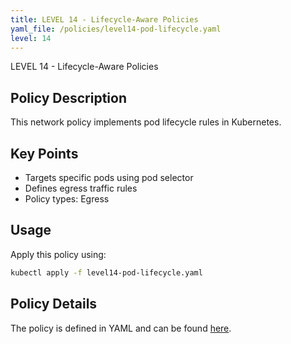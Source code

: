 ```yaml
---
title: LEVEL 14 - Lifecycle-Aware Policies
yaml_file: /policies/level14-pod-lifecycle.yaml
level: 14
---
```


LEVEL 14 - Lifecycle-Aware Policies

## Policy Description

This network policy implements pod lifecycle rules in Kubernetes.

## Key Points

- Targets specific pods using pod selector
- Defines egress traffic rules
- Policy types: Egress

## Usage

Apply this policy using:
```bash
kubectl apply -f level14-pod-lifecycle.yaml
```

## Policy Details

The policy is defined in YAML and can be found [here](/policies/level14-pod-lifecycle.yaml).
